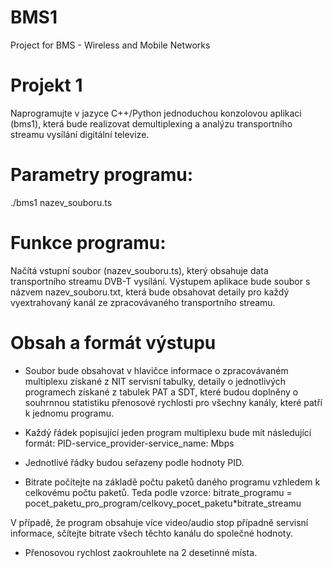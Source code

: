 # BMS1
Project for BMS - Wireless and Mobile Networks


# Projekt 1
Naprogramujte v jazyce C++/Python jednoduchou konzolovou aplikaci (bms1), která bude realizovat demultiplexing a analýzu transportního streamu vysílání digitální televize.

# Parametry programu:
./bms1 nazev_souboru.ts

# Funkce programu:
Načítá vstupní soubor (nazev_souboru.ts), který obsahuje data transportního streamu DVB-T vysílání. Výstupem aplikace bude soubor s názvem nazev_souboru.txt, která bude obsahovat detaily pro každý vyextrahovaný kanál ze zpracovávaného transportního streamu.

# Obsah a formát výstupu
*	Soubor bude obsahovat v hlavičce informace o zpracovávaném multiplexu získané z NIT servisní tabulky, detaily o jednotlivých programech získané z tabulek PAT a SDT, které budou doplněny o souhrnnou statistiku přenosové rychlosti pro 	všechny kanály, které patří k jednomu programu.

*	Každý řádek popisující jeden program multiplexu bude mít následující formát:
PID-service_provider-service_name: <bitrate> Mbps

*	Jednotlivé řádky budou seřazeny podle hodnoty PID.

*	Bitrate počítejte na základě počtu paketů daného programu vzhledem k celkovému počtu paketů. Teda podle vzorce:
bitrate_programu = pocet_paketu_pro_program/celkovy_pocet_paketu*bitrate_streamu

V případě, že program obsahuje více video/audio stop případně servisní informace, sčítejte bitrate všech těchto kanálu do společné hodnoty.
*	Přenosovou rychlost zaokrouhlete na 2 desetinné místa.